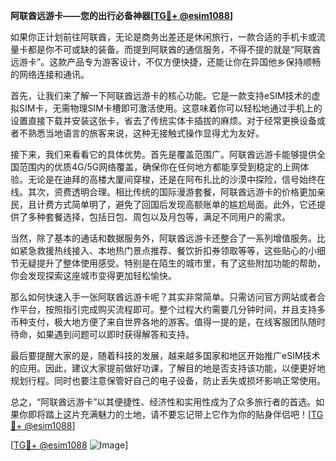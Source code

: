 **阿联酋远游卡——您的出行必备神器[[TG💪+ @esim1088](https://t.me/s/esim1088)]**

如果你正计划前往阿联酋，无论是商务出差还是休闲旅行，一款合适的手机卡或流量卡都是你不可或缺的装备。而提到阿联酋的通信服务，不得不提的就是“阿联酋远游卡”。这款产品专为游客设计，不仅方便快捷，还能让你在异国他乡保持顺畅的网络连接和通讯。

首先，让我们来了解一下阿联酋远游卡的核心功能。它是一款支持eSIM技术的虚拟SIM卡，无需物理SIM卡槽即可激活使用。这意味着你可以轻松地通过手机上的设置直接下载并安装这张卡，省去了传统实体卡插拔的麻烦。对于经常更换设备或者不熟悉当地语言的旅客来说，这种无接触式操作显得尤为友好。

接下来，我们来看看它的具体优势。首先是覆盖范围广。阿联酋远游卡能够提供全国范围内的优质4G/5G网络覆盖，确保你在任何地方都能享受到稳定的上网体验。无论是在迪拜的高楼大厦间穿梭，还是在阿布扎比的沙漠中探险，信号始终在线。其次，资费透明合理。相比传统的国际漫游套餐，阿联酋远游卡的价格更加亲民，且计费方式简单明了，避免了回国后发现高额账单的尴尬局面。此外，它还提供了多种套餐选择，包括日包、周包以及月包等，满足不同用户的需求。

当然，除了基本的通话和数据服务外，阿联酋远游卡还整合了一系列增值服务。比如紧急救援热线接入、本地热门景点推荐、餐饮折扣券领取等等，这些贴心的小细节无疑提升了整体使用感受。特别是在陌生的城市里，有了这些附加功能的帮助，你会发现探索这座城市变得更加轻松愉快。

那么如何快速入手一张阿联酋远游卡呢？其实非常简单。只需访问官方网站或者合作平台，按照指引完成购买流程即可。整个过程大约需要几分钟时间，并且支持多币种支付，极大地方便了来自世界各地的游客。值得一提的是，在线客服团队随时待命，如果遇到问题可以即时获得解答和支持。

最后要提醒大家的是，随着科技的发展，越来越多国家和地区开始推广eSIM技术的应用。因此，建议大家提前做好功课，了解目的地是否支持该功能，以便更好地规划行程。同时也要注意保管好自己的电子设备，防止丢失或损坏影响正常使用。

总之，“阿联酋远游卡”以其便捷性、经济性和实用性成为了众多旅行者的首选。如果你即将踏上这片充满魅力的土地，请不要忘记带上它作为你的贴身伴侣吧！[[TG💪+ @esim1088](https://t.me/s/esim1088)]

[[TG💪+ @esim1088](https://t.me/s/esim1088) ![Image](https://i.postimg.cc/4NQfJmqS/Snipaste-2025-05-13-00-14-12.png)]